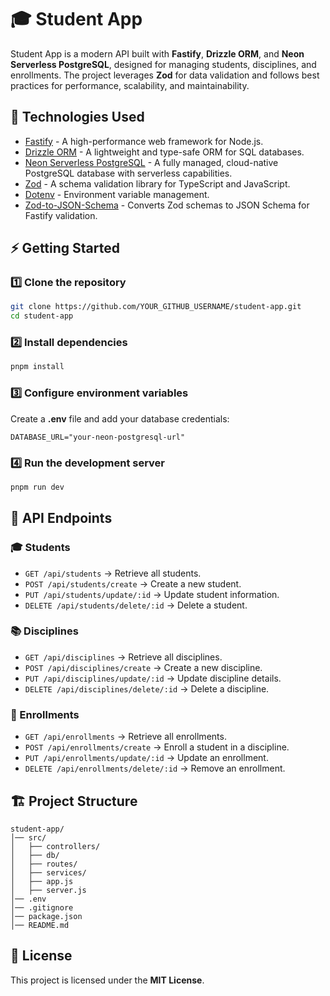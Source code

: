 # 🎓 Student App

Student App is a modern API built with **Fastify**, **Drizzle ORM**, and **Neon Serverless PostgreSQL**, designed for managing students, disciplines, and enrollments. The project leverages **Zod** for data validation and follows best practices for performance, scalability, and maintainability.

## 🚀 Technologies Used

- [Fastify](https://www.fastify.io/) - A high-performance web framework for Node.js.
- [Drizzle ORM](https://orm.drizzle.team/) - A lightweight and type-safe ORM for SQL databases.
- [Neon Serverless PostgreSQL](https://neon.tech/) - A fully managed, cloud-native PostgreSQL database with serverless capabilities.
- [Zod](https://zod.dev/) - A schema validation library for TypeScript and JavaScript.
- [Dotenv](https://github.com/motdotla/dotenv) - Environment variable management.
- [Zod-to-JSON-Schema](https://github.com/StefanTerdell/zod-to-json-schema) - Converts Zod schemas to JSON Schema for Fastify validation.

## ⚡ Getting Started

### 1️⃣ Clone the repository
```sh
git clone https://github.com/YOUR_GITHUB_USERNAME/student-app.git
cd student-app
```

### 2️⃣ Install dependencies
```sh
pnpm install
```

### 3️⃣ Configure environment variables
Create a **.env** file and add your database credentials:
```env
DATABASE_URL="your-neon-postgresql-url"
```

### 4️⃣ Run the development server
```sh
pnpm run dev
```

## 📖 API Endpoints

### 🎓 Students
- `GET /api/students` → Retrieve all students.
- `POST /api/students/create` → Create a new student.
- `PUT /api/students/update/:id` → Update student information.
- `DELETE /api/students/delete/:id` → Delete a student.

### 📚 Disciplines
- `GET /api/disciplines` → Retrieve all disciplines.
- `POST /api/disciplines/create` → Create a new discipline.
- `PUT /api/disciplines/update/:id` → Update discipline details.
- `DELETE /api/disciplines/delete/:id` → Delete a discipline.

### 📝 Enrollments
- `GET /api/enrollments` → Retrieve all enrollments.
- `POST /api/enrollments/create` → Enroll a student in a discipline.
- `PUT /api/enrollments/update/:id` → Update an enrollment.
- `DELETE /api/enrollments/delete/:id` → Remove an enrollment.

## 🏗️ Project Structure
```
student-app/
│── src/
│   ├── controllers/
│   ├── db/
│   ├── routes/
│   ├── services/
│   ├── app.js
│   ├── server.js
│── .env
│── .gitignore
│── package.json
│── README.md
```

## 📜 License
This project is licensed under the **MIT License**.